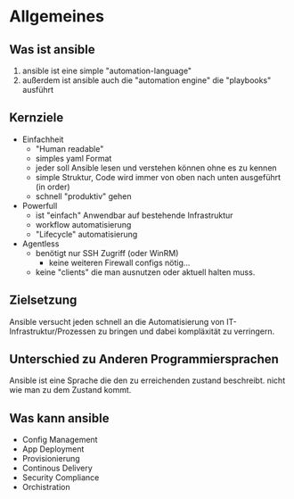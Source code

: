 # Allgemeines
## Was ist ansible
1. ansible ist eine simple "automation-language"
2. außerdem ist ansible auch die "automation engine" die "playbooks" ausführt

## Kernziele
* Einfachheit
    * "Human readable"
    * simples yaml Format
    * jeder soll Ansible lesen und verstehen können ohne es zu kennen
    * simple Struktur, Code wird immer von oben nach unten ausgeführt (in order)
    * schnell "produktiv" gehen
* Powerfull
    * ist "einfach" Anwendbar auf bestehende Infrastruktur
    * workflow automatisierung
    * "Lifecycle" automatisierung
* Agentless
    * benötigt nur SSH Zugriff (oder WinRM)
        * keine weiteren Firewall configs nötig...
    * keine "clients" die man ausnutzen oder aktuell halten muss.

## Zielsetzung
Ansible versucht jeden schnell an die Automatisierung von IT-Infrastruktur/Prozessen zu bringen und dabei kompläxität zu verringern.
## Unterschied zu Anderen Programmiersprachen
Ansible ist eine Sprache die den zu erreichenden zustand beschreibt. nicht wie man zu dem Zustand kommt.

## Was kann ansible
* Config Management
* App Deployment
* Provisionierung
* Continous Delivery
* Security Compliance
* Orchistration
